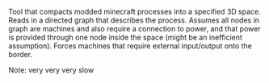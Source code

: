 Tool that compacts modded minecraft processes into a specified 3D space. Reads in a directed graph that describes the process. Assumes all nodes in graph are machines and also require a connection to power, and that power is provided through one node inside the space (might be an inefficient assumption). Forces machines that require external input/output onto the border. 

Note: very very very slow
